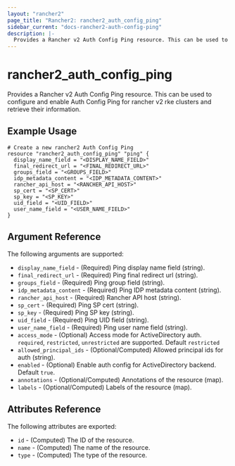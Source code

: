 ```yaml
---
layout: "rancher2"
page_title: "Rancher2: rancher2_auth_config_ping"
sidebar_current: "docs-rancher2-auth-config-ping"
description: |-
  Provides a Rancher v2 Auth Config Ping resource. This can be used to configure and enable Auth Config Ping for rancher v2 rke clusters and retrieve their information.
---
```


# rancher2\_auth\_config\_ping

Provides a Rancher v2 Auth Config Ping resource. This can be used to configure and enable Auth Config Ping for rancher v2 rke clusters and retrieve their information.

## Example Usage

```hcl
# Create a new rancher2 Auth Config Ping
resource "rancher2_auth_config_ping" "ping" {
  display_name_field = "<DISPLAY_NAME_FIELD>"
  final_redirect_url = "<FINAL_REDIRECT_URL>"
  groups_field = "<GROUPS_FIELD>"
  idp_metadata_content = "<IDP_METADATA_CONTENT>"
  rancher_api_host = "<RANCHER_API_HOST>"
  sp_cert = "<SP_CERT>"
  sp_key = "<SP_KEY>"
  uid_field = "<UID_FIELD>"
  user_name_field = "<USER_NAME_FIELD>"
}
```

## Argument Reference

The following arguments are supported:

* `display_name_field` - (Required) Ping display name field (string).
* `final_redirect_url` - (Required) Ping final redirect url (string).
* `groups_field` - (Required) Ping group field (string).
* `idp_metadata_content` - (Required) Ping IDP metadata content (string).
* `rancher_api_host` - (Required) Rancher API host (string).
* `sp_cert` - (Required) Ping SP cert (string).
* `sp_key` - (Required) Ping SP key (string).
* `uid_field` - (Required) Ping UID field (string).
* `user_name_field` - (Required) Ping user name field (string).
* `access_mode` - (Optional) Access mode for ActiveDirectory auth. `required`, `restricted`, `unrestricted` are supported. Default `restricted`
* `allowed_principal_ids` - (Optional/Computed) Allowed principal ids for auth (string).
* `enabled` - (Optional) Enable auth config for ActiveDirectory backend. Default `true`.
* `annotations` - (Optional/Computed) Annotations of the resource (map).
* `labels` - (Optional/Computed) Labels of the resource (map).
                

## Attributes Reference

The following attributes are exported:

* `id` - (Computed) The ID of the resource.
* `name` - (Computed) The name of the resource.
* `type` - (Computed) The type of the resource.

